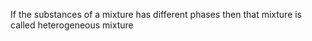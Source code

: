 If the substances of a mixture has different phases then that mixture is called heterogeneous mixture